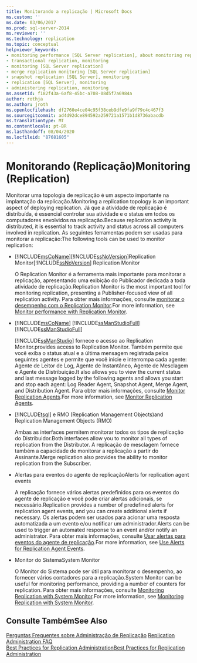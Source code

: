 ```yaml
---
title: Monitorando a replicação | Microsoft Docs
ms.custom: ''
ms.date: 03/06/2017
ms.prod: sql-server-2014
ms.reviewer: ''
ms.technology: replication
ms.topic: conceptual
helpviewer_keywords:
- monitoring performance [SQL Server replication], about monitoring replication
- transactional replication, monitoring
- monitoring [SQL Server replication]
- merge replication monitoring [SQL Server replication]
- snapshot replication [SQL Server], monitoring
- replication [SQL Server], monitoring
- administering replication, monitoring
ms.assetid: f182f43a-6af8-45bc-a708-08d5f7a6984a
author: rothja
ms.author: jroth
ms.openlocfilehash: df2760e4ce04c95f38ceb9dfe9fa9f79c4c467f3
ms.sourcegitcommit: ad4d92dce894592a259721a1571b1d8736abacdb
ms.translationtype: MT
ms.contentlocale: pt-BR
ms.lasthandoff: 08/04/2020
ms.locfileid: "87681605"
---
```

# <a name="monitoring-replication"></a><span data-ttu-id="599ab-102">Monitorando (Replicação)</span><span class="sxs-lookup"><span data-stu-id="599ab-102">Monitoring (Replication)</span></span>
  <span data-ttu-id="599ab-103">Monitorar uma topologia de replicação é um aspecto importante na implantação da replicação.</span><span class="sxs-lookup"><span data-stu-id="599ab-103">Monitoring a replication topology is an important aspect of deploying replication.</span></span> <span data-ttu-id="599ab-104">Já que a atividade de replicação é distribuída, é essencial controlar sua atividade e o status em todos os computadores envolvidos na replicação.</span><span class="sxs-lookup"><span data-stu-id="599ab-104">Because replication activity is distributed, it is essential to track activity and status across all computers involved in replication.</span></span> <span data-ttu-id="599ab-105">As seguintes ferramentas podem ser usadas para monitorar a replicação:</span><span class="sxs-lookup"><span data-stu-id="599ab-105">The following tools can be used to monitor replication:</span></span>  
  
-   [!INCLUDE[msCoName](../../includes/msCoName-md.md)]<span data-ttu-id="599ab-106">[!INCLUDE[ssNoVersion](../../includes/ssNoVersion-md.md)]Replication Monitor</span><span class="sxs-lookup"><span data-stu-id="599ab-106">[!INCLUDE[ssNoVersion](../../includes/ssNoVersion-md.md)] Replication Monitor</span></span>  
  
     <span data-ttu-id="599ab-107">O Replication Monitor é a ferramenta mais importante para monitorar a replicação, apresentando uma exibição do Publicador dedicada a toda atividade de replicação.</span><span class="sxs-lookup"><span data-stu-id="599ab-107">Replication Monitor is the most important tool for monitoring replication, presenting a Publisher-focused view of all replication activity.</span></span> <span data-ttu-id="599ab-108">Para obter mais informações, consulte [monitorar o desempenho com o Replication Monitor](monitor/monitor-performance-with-replication-monitor.md).</span><span class="sxs-lookup"><span data-stu-id="599ab-108">For more information, see [Monitor performance with Replication Monitor](monitor/monitor-performance-with-replication-monitor.md).</span></span>  
  
-   [!INCLUDE[msCoName](../../includes/msCoName-md.md)] <span data-ttu-id="599ab-109">[!INCLUDE[ssManStudioFull](../../includes/ssManStudioFull-md.md)]</span><span class="sxs-lookup"><span data-stu-id="599ab-109">[!INCLUDE[ssManStudioFull](../../includes/ssManStudioFull-md.md)]</span></span>  
  
     [!INCLUDE[ssManStudio](../../includes/ssManStudio-md.md)] <span data-ttu-id="599ab-110">fornece o acesso ao Replication Monitor.</span><span class="sxs-lookup"><span data-stu-id="599ab-110">provides access to Replication Monitor.</span></span> <span data-ttu-id="599ab-111">Também permite que você exiba o status atual e a última mensagem registrada pelos seguintes agentes e permite que você inicie e interrompa cada agente: Agente de Leitor de Log, Agente de Instantâneo, Agente de Mesclagem e Agente de Distribuição.</span><span class="sxs-lookup"><span data-stu-id="599ab-111">It also allows you to view the current status and last message logged by the following agents and allows you start and stop each agent: Log Reader Agent, Snapshot Agent, Merge Agent, and Distribution Agent.</span></span> <span data-ttu-id="599ab-112">Para obter mais informações, consulte [Monitor Replication Agents](monitor/monitor-replication-agents.md).</span><span class="sxs-lookup"><span data-stu-id="599ab-112">For more information, see [Monitor Replication Agents](monitor/monitor-replication-agents.md).</span></span>  
  
-   [!INCLUDE[tsql](../../includes/tsql-md.md)] <span data-ttu-id="599ab-113">e RMO (Replication Management Objects)</span><span class="sxs-lookup"><span data-stu-id="599ab-113">and Replication Management Objects (RMO)</span></span>  
  
     <span data-ttu-id="599ab-114">Ambas as interfaces permitem monitorar todos os tipos de replicação do Distribuidor.</span><span class="sxs-lookup"><span data-stu-id="599ab-114">Both interfaces allow you to monitor all types of replication from the Distributor.</span></span> <span data-ttu-id="599ab-115">A replicação de mesclagem fornece também a capacidade de monitorar a replicação a partir do Assinante.</span><span class="sxs-lookup"><span data-stu-id="599ab-115">Merge replication also provides the ability to monitor replication from the Subscriber.</span></span>  
  
-   <span data-ttu-id="599ab-116">Alertas para eventos do agente de replicação</span><span class="sxs-lookup"><span data-stu-id="599ab-116">Alerts for replication agent events</span></span>  
  
     <span data-ttu-id="599ab-117">A replicação fornece vários alertas predefinidos para os eventos do agente de replicação e você pode criar alertas adicionais, se necessário.</span><span class="sxs-lookup"><span data-stu-id="599ab-117">Replication provides a number of predefined alerts for replication agent events, and you can create additional alerts if necessary.</span></span> <span data-ttu-id="599ab-118">Os alertas podem ser usados para acionar uma resposta automatizada a um evento e/ou notificar um administrador.</span><span class="sxs-lookup"><span data-stu-id="599ab-118">Alerts can be used to trigger an automated response to an event and/or notify an administrator.</span></span> <span data-ttu-id="599ab-119">Para obter mais informações, consulte [Usar alertas para eventos do agente de replicação](agents/use-alerts-for-replication-agent-events.md).</span><span class="sxs-lookup"><span data-stu-id="599ab-119">For more information, see [Use Alerts for Replication Agent Events](agents/use-alerts-for-replication-agent-events.md).</span></span>  
  
-   <span data-ttu-id="599ab-120">Monitor do Sistema</span><span class="sxs-lookup"><span data-stu-id="599ab-120">System Monitor</span></span>  
  
     <span data-ttu-id="599ab-121">O Monitor do Sistema pode ser útil para monitorar o desempenho, ao fornecer vários contadores para a replicação.</span><span class="sxs-lookup"><span data-stu-id="599ab-121">System Monitor can be useful for monitoring performance, providing a number of counters for replication.</span></span> <span data-ttu-id="599ab-122">Para obter mais informações, consulte [Monitoring Replication with System Monitor](monitor/monitoring-replication-with-system-monitor.md).</span><span class="sxs-lookup"><span data-stu-id="599ab-122">For more information, see [Monitoring Replication with System Monitor](monitor/monitoring-replication-with-system-monitor.md).</span></span>  
  
## <a name="see-also"></a><span data-ttu-id="599ab-123">Consulte Também</span><span class="sxs-lookup"><span data-stu-id="599ab-123">See Also</span></span>  
 <span data-ttu-id="599ab-124">[Perguntas Frequentes sobre Administração de Replicação](administration/frequently-asked-questions-for-replication-administrators.md) </span><span class="sxs-lookup"><span data-stu-id="599ab-124">[Replication Administration FAQ](administration/frequently-asked-questions-for-replication-administrators.md) </span></span>  
 [<span data-ttu-id="599ab-125">Best Practices for Replication Administration</span><span class="sxs-lookup"><span data-stu-id="599ab-125">Best Practices for Replication Administration</span></span>](administration/best-practices-for-replication-administration.md)   

  
  
